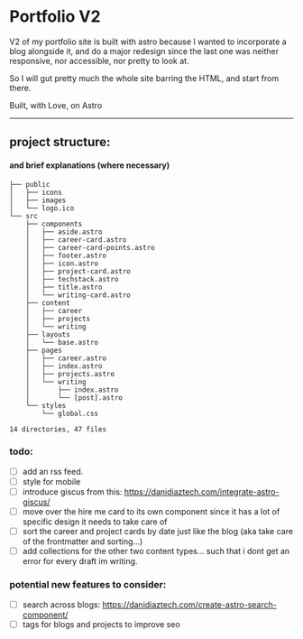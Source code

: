 # Portfolio V2

V2 of my portfolio site is built with astro because I wanted to incorporate a blog alongside it, and do a major redesign since the last one was neither responsive, nor accessible, nor pretty to look at.

So I will gut pretty much the whole site barring the HTML, and start from there. 

Built, with Love, on Astro

---
## project structure: 
#### and brief explanations (where necessary)
```.
├── public
│   ├── icons
│   ├── images
│   └── logo.ico
└── src
    ├── components
    │   ├── aside.astro
    │   ├── career-card.astro
    │   ├── career-card-points.astro
    │   ├── footer.astro
    │   ├── icon.astro
    │   ├── project-card.astro
    │   ├── techstack.astro
    │   ├── title.astro
    │   └── writing-card.astro
    ├── content
    │   ├── career
    │   ├── projects
    │   └── writing
    ├── layouts
    │   └── base.astro
    ├── pages
    │   ├── career.astro
    │   ├── index.astro
    │   ├── projects.astro
    │   └── writing
    │       ├── index.astro
    │       └── [post].astro
    └── styles
        └── global.css

14 directories, 47 files
```
### todo:
- [ ] add an rss feed. 
- [ ] style for mobile
- [ ] introduce giscus from this: <https://danidiaztech.com/integrate-astro-giscus/>
- [ ] move over the hire me card to its own component since it has a lot of specific design it needs to take care of
- [ ] sort the career and project cards by date just like the blog (aka take care of the frontmatter and sorting...)
- [ ] add collections for the other two content types... such that i dont get an error for every draft im writing.
### potential new features to consider:
- [ ] search across blogs: <https://danidiaztech.com/create-astro-search-component/>
- [ ] tags for blogs and projects to improve seo
